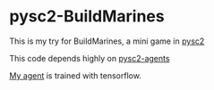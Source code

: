 # pysc2-BuildMarines

This is my try for BuildMarines, a mini game in [pysc2](https://github.com/deepmind/pysc2)

This code depends highly on [pysc2-agents](https://github.com/xhujoy/pysc2-agents)

[My agent](https://github.com/yukang2017/pysc2-BuildMarines/blob/master/agents/a3c_agent.py) is trained with tensorflow.
